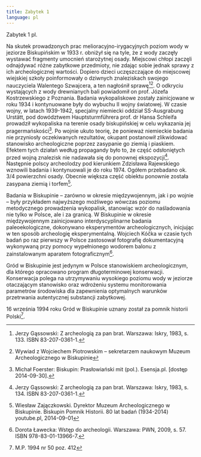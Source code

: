 ```yaml
---
title: Zabytek 1
language: pl
---
```


Zabytek 1 pl.

Na skutek prowadzonych prac melioracyjno-irygacyjnych poziom wody w jeziorze Biskupińskim w 1933 r. obniżył się na tyle, że z wody zaczęły wystawać fragmenty umocnień starożytnej osady. Miejscowi chłopi zaczęli odnajdywać różne zabytkowe przedmioty, nie zdając sobie jednak sprawy z ich archeologicznej wartości. Dopiero dzieci uczęszczające do miejscowej wiejskiej szkoły poinformowały o dziwnych znaleziskach swojego nauczyciela Walentego Szwajcera, a ten nagłośnił sprawę[^1][^2]. O odkryciu wystających z wody drewnianych bali powiadomił on prof. Józefa Kostrzewskiego z Poznania. Badania wykopaliskowe zostały zainicjowane w roku 1934 i kontynuowane były do wybuchu II wojny światowej. W czasie wojny, w latach 1939-1942, specjalny niemiecki oddział SS-Ausgrabung Urstätt, pod dowództwem Hauptsturmführera prof. dr Hansa Schleifa prowadził wykopaliska na terenie osady biskupińskiej w celu wykazania jej pragermańskości[^3]. Po wojnie ukuto teorię, że ponieważ niemieckie badania nie przyniosły oczekiwanych rezultatów, okupant postanowił zlikwidować stanowisko archeologiczne poprzez zasypanie go ziemią i piaskiem. Efektem tych działań według propagandy było to, że część odsłoniętych przed wojną znalezisk nie nadawała się do ponownej ekspozycji[^4]. Następnie polscy archeolodzy pod kierunkiem Zdzisława Rajewskiego wznowili badania i kontynuowali je do roku 1974. Ogółem przebadano ok. 3/4 powierzchni osady. Obecnie większa część obiektu ponownie została zasypana ziemią i torfem[^5].

Badania w Biskupinie – zarówno w okresie międzywojennym, jak i po wojnie – były przykładem najwyższego możliwego wówczas poziomu metodycznego prowadzenia wykopalisk, stanowiąc wzór do naśladowania nie tylko w Polsce, ale i za granicą. W Biskupinie w okresie międzywojennym zainicjowano interdyscyplinarne badania paleoekologiczne, dokonywano eksperymentów archeologicznych, inicjując w ten sposób archeologię eksperymentalną. Wojciech Kóčka w czasie tych badań po raz pierwszy w Polsce zastosował fotografię dokumentacyjną wykonywaną przy pomocy wypełnionego wodorem balonu z zainstalowanym aparatem fotograficznym[^6].

Gród w Biskupinie jest jedynym w Polsce stanowiskiem archeologicznym, dla którego opracowano program długoterminowej konserwacji. Konserwacja polega na utrzymywaniu wysokiego poziomu wody w jeziorze otaczającym stanowisko oraz wdrożeniu systemu monitorowania parametrów środowiska dla zapewnienia optymalnych warunków przetrwania autentycznej substancji zabytkowej.

16 września 1994 roku Gród w Biskupinie uznany został za pomnik historii Polski[^7].

[^1]: Jerzy Gąssowski: Z archeologią za pan brat. Warszawa: Iskry, 1983, s. 133. ISBN 83-207-0361-1.
[^2]: [^1] Wywiad z Wojciechem Piotrowskim – sekretarzem naukowym Muzeum Archeologicznego w Biskupinie
[^3]: Michał Foerster: Biskupin: Prasłowiański mit (pol.). Esensja.pl. [dostęp 2014-09-30].
[^4]: Jerzy Gąssowski: Z archeologią za pan brat. Warszawa: Iskry, 1983, s. 134. ISBN 83-207-0361-1.
[^5]: Wiesław Zajączkowski. Dyrektor Muzeum Archeologicznego w Biskupinie. Biskupin Pomnik Historii. 80 lat badań (1934-2014) youtube.pl, 2014-09-01
[^6]: Dorota Ławecka: Wstęp do archeologii. Warszawa: PWN, 2009, s. 57. ISBN 978-83-01-13966-7.
[^7]: M.P. 1994 nr 50 poz. 412
